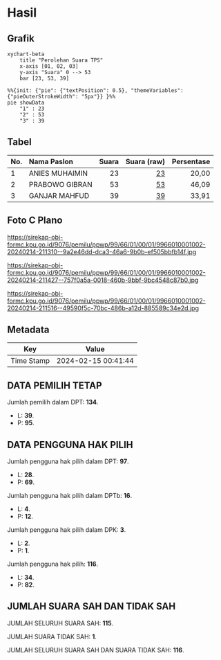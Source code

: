 # Hasil

## Grafik

```mermaid
xychart-beta
    title "Perolehan Suara TPS"
    x-axis [01, 02, 03]
    y-axis "Suara" 0 --> 53
    bar [23, 53, 39]
```

```mermaid
%%{init: {"pie": {"textPosition": 0.5}, "themeVariables": {"pieOuterStrokeWidth": "5px"}} }%%
pie showData
    "1" : 23
    "2" : 53
    "3" : 39
```

## Tabel

| No. | Nama Paslon    | Suara | Suara (raw) | Persentase |
|:--- |:-------------- | -----:| -----------:| ----------:|
| 1   | ANIES MUHAIMIN | 23    | [23][p-1]   | 20,00      |
| 2   | PRABOWO GIBRAN | 53    | [53][p-2]   | 46,09      |
| 3   | GANJAR MAHFUD  | 39    | [39][p-3]   | 33,91      |


[p-1]: https://github.com/gigit-pemilu/pemilu-2024-99-luar-negeri/blob/main/pilpres/hitung-suara/sub/99-luar-negeri/sub/66-lisabon-portugal/sub/01-lisabon-portugal/sub/0001-lisabon-portugal/sub/002-tps-001/sub/paslon-1.txt
[p-2]: https://github.com/gigit-pemilu/pemilu-2024-99-luar-negeri/blob/main/pilpres/hitung-suara/sub/99-luar-negeri/sub/66-lisabon-portugal/sub/01-lisabon-portugal/sub/0001-lisabon-portugal/sub/002-tps-001/sub/paslon-2.txt
[p-3]: https://github.com/gigit-pemilu/pemilu-2024-99-luar-negeri/blob/main/pilpres/hitung-suara/sub/99-luar-negeri/sub/66-lisabon-portugal/sub/01-lisabon-portugal/sub/0001-lisabon-portugal/sub/002-tps-001/sub/paslon-3.txt

## Foto C Plano

https://sirekap-obj-formc.kpu.go.id/9076/pemilu/ppwp/99/66/01/00/01/9966010001002-20240214-211310--9a2e46dd-dca3-46a6-9b0b-ef505bbfb14f.jpg

https://sirekap-obj-formc.kpu.go.id/9076/pemilu/ppwp/99/66/01/00/01/9966010001002-20240214-211427--757f0a5a-0018-460b-9bbf-9bc4548c87b0.jpg

https://sirekap-obj-formc.kpu.go.id/9076/pemilu/ppwp/99/66/01/00/01/9966010001002-20240214-211516--49590f5c-70bc-486b-a12d-885589c34e2d.jpg


## Metadata

| Key        | Value               |
| ---------- | ------------------- |
| Time Stamp | 2024-02-15 00:41:44 |


## DATA PEMILIH TETAP

Jumlah pemilih dalam DPT: **134**.
 * L: **39**.
 * P: **95**.

## DATA PENGGUNA HAK PILIH

Jumlah pengguna hak pilih dalam DPT: **97**.
 * L: **28**.
 * P: **69**.

Jumlah pengguna hak pilih dalam DPTb: **16**.
 * L: **4**.
 * P: **12**.

Jumlah pengguna hak pilih dalam DPK: **3**.
 * L: **2**.
 * P: **1**.

Jumlah pengguna hak pilih: **116**.
 * L: **34**.
 * P: **82**.

## JUMLAH SUARA SAH DAN TIDAK SAH

JUMLAH SELURUH SUARA SAH: **115**.

JUMLAH SUARA TIDAK SAH: **1**.

JUMLAH SELURUH SUARA SAH DAN SUARA TIDAK SAH: **116**.


